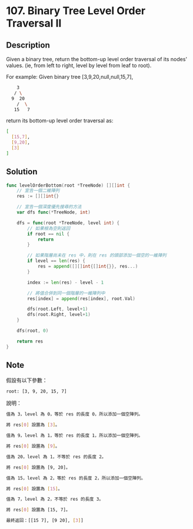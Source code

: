 # 107. Binary Tree Level Order Traversal II

## Description

Given a binary tree, return the bottom-up level order traversal of its nodes' values. (ie, from left to right, level by level from leaf to root).

For example:
Given binary tree [3,9,20,null,null,15,7],

```BASH
    3
   / \
  9  20
    /  \
   15   7
```

return its bottom-up level order traversal as:

```BASH
[
  [15,7],
  [9,20],
  [3]
]
```

## Solution

```GO
func levelOrderBottom(root *TreeNode) [][]int {
	// 宣告一個二維陣列
	res := [][]int{}

	// 宣告一個深度優先搜尋的方法
	var dfs func(*TreeNode, int)

	dfs = func(root *TreeNode, level int) {
		// 如果根為空則返回
		if root == nil {
			return
		}

		// 如果階層尚未在 res 中，則在 res 的頭部添加一個空的一維陣列
		if level == len(res) {
			res = append([][]int{[]int{}}, res...)
		}

		index := len(res) - level - 1

		// 將值合併到同一個階層的一維陣列中
		res[index] = append(res[index], root.Val)

		dfs(root.Left, level+1)
		dfs(root.Right, level+1)
	}

	dfs(root, 0)

	return res
}
```

## Note

假設有以下參數：

```BASH
root: [3, 9, 20, 15, 7]
```

說明：

```BASH
值為 3，level 為 0，等於 res 的長度 0，所以添加一個空陣列。

將 res[0] 設置為 [3]。

值為 9，level 為 1，等於 res 的長度 1，所以添加一個空陣列。

將 res[0] 設置為 [9]。

值為 20，level 為 1，不等於 res 的長度 2。

將 res[0] 設置為 [9, 20]。

值為 15，level 為 2，等於 res 的長度 2，所以添加一個空陣列。

將 res[0] 設置為 [15]。

值為 7，level 為 2，不等於 res 的長度 3。

將 res[0] 設置為 [15, 7]。

最終返回：[[15 7], [9 20], [3]]
```
